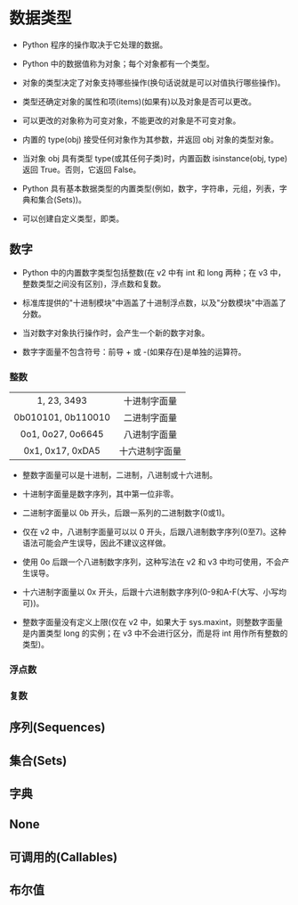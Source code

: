 # 数据类型

* Python 程序的操作取决于它处理的数据。

* Python 中的数据值称为对象；每个对象都有一个类型。

* 对象的类型决定了对象支持哪些操作(换句话说就是可以对值执行哪些操作)。

* 类型还确定对象的属性和项(items)(如果有)以及对象是否可以更改。

* 可以更改的对象称为可变对象，不能更改的对象是不可变对象。

* 内置的 type(obj) 接受任何对象作为其参数，并返回 obj 对象的类型对象。

* 当对象 obj 具有类型 type(或其任何子类)时，内置函数 isinstance(obj, type) 返回 True。否则，它返回 False。

* Python 具有基本数据类型的内置类型(例如，数字，字符串，元组，列表，字典和集合(Sets))。

* 可以创建自定义类型，即类。

## 数字

* Python 中的内置数字类型包括整数(在 v2 中有 int 和 long 两种；在 v3 中，整数类型之间没有区别)，浮点数和复数。

* 标准库提供的"十进制模块"中涵盖了十进制浮点数，以及"分数模块"中涵盖了分数。

* 当对数字对象执行操作时，会产生一个新的数字对象。

* 数字字面量不包含符号：前导 + 或 -(如果存在)是单独的运算符。

### 整数

|  |  |
| :-: | :-: |
| 1, 23, 3493 | 十进制字面量 |
| 0b010101, 0b110010 | 二进制字面量 |
| 0o1, 0o27, 0o6645 | 八进制字面量 |
| 0x1, 0x17, 0xDA5 | 十六进制字面量 |

* 整数字面量可以是十进制，二进制，八进制或十六进制。

* 十进制字面量是数字序列，其中第一位非零。

* 二进制字面量以 0b 开头，后跟一系列的二进制数字(0或1)。

* 仅在 v2 中，八进制字面量可以以 0 开头，后跟八进制数字序列(0至7)。这种语法可能会产生误导，因此不建议这样做。

* 使用 0o 后跟一个八进制数字序列，这种写法在 v2 和 v3 中均可使用，不会产生误导。

* 十六进制字面量以 0x 开头，后跟十六进制数字序列(0-9和A-F(大写、小写均可))。

* 整数字面量没有定义上限(仅在 v2 中，如果大于 sys.maxint，则整数字面量是内置类型 long 的实例；在 v3 中不会进行区分，而是将 int 用作所有整数的类型)。

### 浮点数

### 复数

## 序列(Sequences)

## 集合(Sets)

## 字典

## None

## 可调用的(Callables)

## 布尔值
